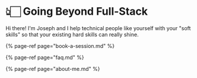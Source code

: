 # 👆🏻 Going Beyond Full-Stack

Hi there! I'm Joseph and I help technical people like yourself with your "soft skills" so that your existing hard skills can really shine.

{% page-ref page="book-a-session.md" %}

{% page-ref page="faq.md" %}

{% page-ref page="about-me.md" %}



